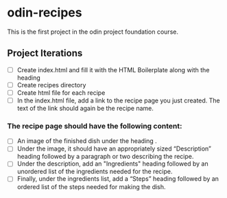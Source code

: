# odin-recipes

This is the first project in the odin project foundation course.



## Project Iterations  
  - [ ] Create index.html and fill it with the HTML Boilerplate along with the heading 
  - [ ] Create recipes directory
  - [ ] Create html file for each recipe 
  - [ ] In the index.html file, add a link to the recipe page you just created. The text of the link should again be the recipe name.
  ### The recipe page should have the following content:
  - [ ] An image of the finished dish under the heading . 
  - [ ] Under the image, it should have an appropriately sized “Description” heading followed by a paragraph or two describing the recipe.
  - [ ] Under the description, add an "Ingredients" heading followed by an unordered list of the ingredients needed for the recipe.
  - [ ] Finally, under the ingredients list, add a “Steps” heading followed by an ordered list of the steps needed for making the dish.